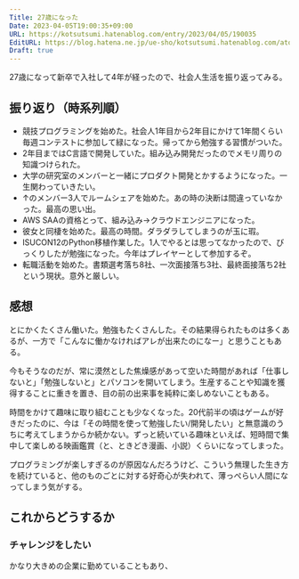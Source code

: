 ```yaml
---
Title: 27歳になった
Date: 2023-04-05T19:00:35+09:00
URL: https://kotsutsumi.hatenablog.com/entry/2023/04/05/190035
EditURL: https://blog.hatena.ne.jp/ue-sho/kotsutsumi.hatenablog.com/atom/entry/4207112889978277032
Draft: true
---
```


27歳になって新卒で入社して4年が経ったので、社会人生活を振り返ってみる。

## 振り返り（時系列順）

- 競技プログラミングを始めた。社会人1年目から2年目にかけて1年間くらい毎週コンテストに参加して緑になった。帰ってから勉強する習慣がついた。
- 2年目まではC言語で開発していた。組み込み開発だったのでメモリ周りの知識つけられた。
- 大学の研究室のメンバーと一緒にプロダクト開発とかするようになった。一生関わっていきたい。
- ↑のメンバー3人でルームシェアを始めた。あの時の決断は間違っていなかった。最高の思い出。
- AWS SAAの資格とって、組み込み→クラウドエンジニアになった。
- 彼女と同棲を始めた。最高の時間。ダラダラしてしまうのが玉に瑕。
- ISUCON12のPython移植作業した。1人でやるとは思ってなかったので、びっくりしたが勉強になった。今年はプレイヤーとして参加するぞ。
- 転職活動を始めた。書類選考落ち8社、一次面接落ち3社、最終面接落ち2社という現状。意外と厳しい。

## 感想

とにかくたくさん働いた。勉強もたくさんした。その結果得られたものは多くあるが、一方で「こんなに働かなければアレが出来たのになー」と思うこともある。

今もそうなのだが、常に漠然とした焦燥感があって空いた時間があれば「仕事しないと」「勉強しないと」とパソコンを開いてしまう。生産することや知識を獲得することに重きを置き、目の前の出来事を純粋に楽しめないこともある。

時間をかけて趣味に取り組むことも少なくなった。20代前半の頃はゲームが好きだったのに、今は「その時間を使って勉強したい/開発したい」と無意識のうちに考えてしまうからか続かない。ずっと続いている趣味といえば、短時間で集中して楽しめる映画鑑賞（と、ときどき漫画、小説）くらいになってしまった。

プログラミングが楽しすぎるのが原因なんだろうけど、こういう無理した生き方を続けていると、他のものごとに対する好奇心が失われて、薄っぺらい人間になってしまう気がする。

## これからどうするか

### チャレンジをしたい
かなり大きめの企業に勤めていることもあり、

